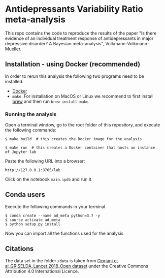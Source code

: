 # Antidepressants Variability Ratio meta-analysis

This repo contains the code to reproduce the results of the paper
"Is there evidence of an individual treatment response of antidepressants in major depressive disorder?
A Bayesian meta-analysis", Volkmann-Volkmann-Mueller.

## Installation - using Docker (recommended)
In order to rerun this analysis the following two programs need
to be installed:
- [Docker](https://docs.docker.com/)
- `make`. For installation on MacOS or Linux we recommend to
first install [brew](https://brew.sh/) and then run `brew install make`.

### Running the analysis

Open a terminal window, go to the root folder of this repository,
and execute the following commands:

    $ make build  # this creates the Docker image for the analysis  

    $ make run  # this creates a Docker container that hosts an instance of Jupyter lab
    
Paste the following URL into a browser:

    http://127.0.0.1:8765/lab
    
Click on the notebook `main.ipdb` and run it.
    
## Conda users

Execute the following commands in your terminal

    $ conda create --name ad_meta python=3.7 -y
	$ source activate ad_meta
    $ python setup.py install
    
Now you can import all the functions used for the analysis.


## Citations
The data set in the folder `/data` is taken from
[Cipriani et al_GRISELDA_Lancet 2018_Open dataset](https://data.mendeley.com/datasets/83rthbp8ys/2)
under the Creative Commons Attribution 4.0 International Licence.